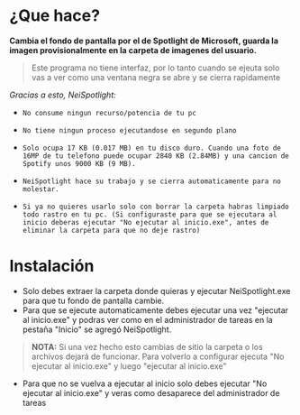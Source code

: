 # ¿Que hace?
**Cambia el fondo de pantalla por el de Spotlight de Microsoft, guarda la imagen provisionalmente en la carpeta de imagenes del usuario.**

> Este programa no tiene interfaz, por lo tanto cuando se ejeuta solo vas a ver como una ventana negra se abre y se cierra rapidamente




*Gracias a esto, NeiSpotlight:*

-     No consume ningun recurso/potencia de tu pc
-     No tiene ningun proceso ejecutandose en segundo plano
-     Solo ocupa 17 KB (0.017 MB) en tu disco duro. Cuando una foto de 16MP de tu telefono puede ocupar 2840 KB (2.84MB) y una cancion de Spotify unos 9000 KB (9 MB).
-     NeiSpotlight hace su trabajo y se cierra automaticamente para no molestar.
-     Si ya no quieres usarlo solo con borrar la carpeta habras limpiado todo rastro en tu pc. (Si configuraste para que se ejecutara al inicio deberas ejecutar "No ejecutar al inicio.exe", antes de eliminar la carpeta para que no deje rastro)




# Instalación

- Solo debes extraer la carpeta donde quieras y ejecutar NeiSpotlight.exe para que tu fondo de pantalla cambie.
- Para que se ejecute automaticamente debes ejecutar una vez "ejecutar al inicio.exe" y podras ver como en el administrador de tareas en la pestaña "Inicio" se agregó NeiSpotlight.
 > **NOTA:** Si una vez hecho esto cambias de sitio la carpeta o los archivos dejará de funcionar. 
  Para volverlo a configurar ejecuta "No ejecutar al inicio.exe" y luego "ejecutar al inicio.exe"
  
- Para que no se vuelva a ejecutar al inicio solo debes ejecutar "No ejecutar al inicio.exe" y veras como desaparece del administrador de tareas
